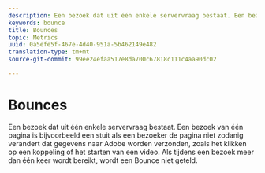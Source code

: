 ```yaml
---
description: Een bezoek dat uit één enkele servervraag bestaat. Een bezoek van één pagina is bijvoorbeeld een stuit als een bezoeker de pagina niet zodanig verandert dat gegevens naar Adobe worden verzonden, zoals het klikken op een koppeling of het starten van een video. Als tijdens een bezoek meer dan één keer wordt bereikt, wordt een Bounce niet geteld.
keywords: bounce
title: Bounces
topic: Metrics
uuid: 0a5efe5f-467e-4d40-951a-5b462149e482
translation-type: tm+mt
source-git-commit: 99ee24efaa517e8da700c67818c111c4aa90dc02

---
```



# Bounces

Een bezoek dat uit één enkele servervraag bestaat. Een bezoek van één pagina is bijvoorbeeld een stuit als een bezoeker de pagina niet zodanig verandert dat gegevens naar Adobe worden verzonden, zoals het klikken op een koppeling of het starten van een video. Als tijdens een bezoek meer dan één keer wordt bereikt, wordt een Bounce niet geteld.

